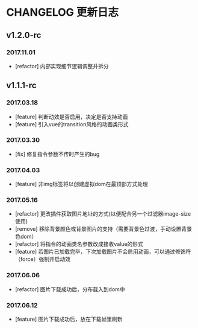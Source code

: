 # CHANGELOG 更新日志

## v1.2.0-rc
### 2017.11.01
- [refactor] 内部实现细节逻辑调整并拆分

## v1.1.1-rc
### 2017.03.18
- [feature] 判断动效是否启用，决定是否支持动画
- [feature] 引入vue的transition风格的动画类形式

### 2017.03.30
- [fix] 修复指令参数不传时产生的bug

### 2017.04.03
- [feature] 非img标签将以创建虚拟dom在最顶部方式处理

### 2017.05.16
- [refactor] 更改插件获取图片地址的方式(以便配合另一个过滤器image-size使用)
- [remove] 移除背景颜色或背景图片的支持（需要背景色过渡，手动设置背景色dom）
- [refactor] 将指令的动画类名参数改成接收value的形式
- [feature] 若图片已加载完毕，下次加载图片不会启用动画，可以通过修饰符（force）强制开启动效

### 2017.06.06
- [refactor] 图片下载成功后，分布载入到dom中

### 2017.06.12
- [feature] 图片下载成功后，放在下载帧里刷新